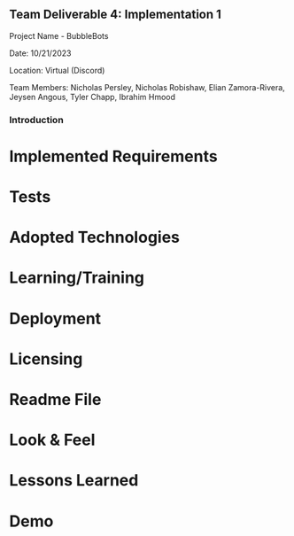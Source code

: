 ## Team Deliverable 4: Implementation 1
Project Name - BubbleBots

Date: 10/21/2023

Location: Virtual (Discord)

Team Members: Nicholas Persley, Nicholas Robishaw, Elian Zamora-Rivera, Jeysen Angous, Tyler Chapp, Ibrahim Hmood


### Introduction
# Implemented Requirements 
# Tests
# Adopted Technologies
# Learning/Training
# Deployment
# Licensing
# Readme File
# Look & Feel
# Lessons Learned
# Demo
